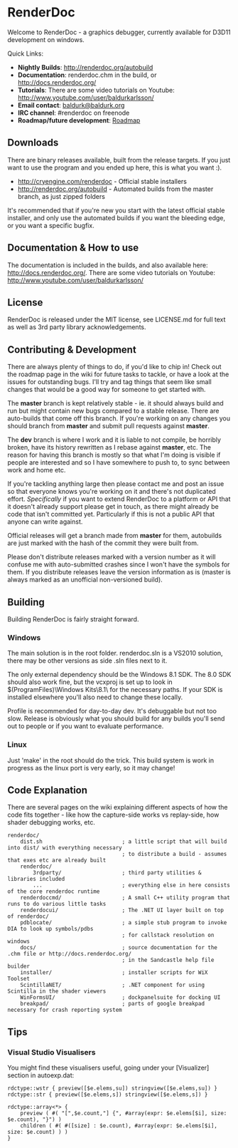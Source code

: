 RenderDoc
==============

Welcome to RenderDoc - a graphics debugger, currently available for D3D11 development on windows. 

Quick Links:

* **Nightly Builds**: http://renderdoc.org/autobuild
* **Documentation**: renderdoc.chm in the build, or http://docs.renderdoc.org/
* **Tutorials**: There are some video tutorials on Youtube: http://www.youtube.com/user/baldurkarlsson/
* **Email contact**: baldurk@baldurk.org
* **IRC channel**: #renderdoc on freenode
* **Roadmap/future development**: [Roadmap](https://github.com/baldurk/renderdoc/wiki/Roadmap)

Downloads
--------------

There are binary releases available, built from the release targets. If you just want to use the program and you ended up here, this is what you want :).

* http://cryengine.com/renderdoc - Official stable installers
* http://renderdoc.org/autobuild - Automated builds from the master branch, as just zipped folders

It's recommended that if you're new you start with the latest official stable installer, and only use the automated builds if you want the bleeding edge, or you want a specific bugfix.

Documentation & How to use
--------------

The documentation is included in the builds, and also available here: http://docs.renderdoc.org/. There are some video tutorials on Youtube: http://www.youtube.com/user/baldurkarlsson/

License
--------------

RenderDoc is released under the MIT license, see LICENSE.md for full text as well as 3rd party library acknowledgements.

Contributing & Development
--------------

There are always plenty of things to do, if you'd like to chip in! Check out the roadmap page in the wiki for future tasks to tackle, or have a look at the issues for outstanding bugs. I'll try and tag things that seem like small changes that would be a good way for someone to get started with.

The **master** branch is kept relatively stable - ie. it should always build and run but might contain new bugs compared to a stable release. There are auto-builds that come off this branch. If you're working on any changes you should branch from **master** and submit pull requests against **master**.

The **dev** branch is where I work and it is liable to not compile, be horribly broken, have its history rewritten as I rebase against **master**, etc. The reason for having this branch is mostly so that what I'm doing is visible if people are interested and so I have somewhere to push to, to sync between work and home etc.

If you're tackling anything large then please contact me and post an issue so that everyone knows you're working on it and there's not duplicated effort. *Specifically* if you want to extend RenderDoc to a platform or API that it doesn't already support please get in touch, as there might already be code that isn't committed yet. Particularly if this is not a public API that anyone can write against.

Official releases will get a branch made from **master** for them, autobuilds are just marked with the hash of the commit they were built from.

Please don't distribute releases marked with a version number as it will confuse me with auto-submitted crashes since I won't have the symbols for them. If you distribute releases leave the version information as is (master is always marked as an unofficial non-versioned build).

Building
--------------

Building RenderDoc is fairly straight forward.

### Windows ###

The main solution is in the root folder. renderdoc.sln is a VS2010 solution, there may be other versions as side .sln files next to it.

The only external dependency should be the Windows 8.1 SDK. The 8.0 SDK should also work fine, but the vcxproj is set up to look in $(ProgramFiles)\Windows Kits\8.1\ for the necessary paths. If your SDK is installed elsewhere you'll also need to change these locally.

Profile is recommended for day-to-day dev. It's debuggable but not too slow. Release is obviously what you should build for any builds you'll send out to people or if you want to evaluate performance.

### Linux ###

Just 'make' in the root should do the trick. This build system is work in progress as the linux port is very early, so it may change!

Code Explanation
--------------

There are several pages on the wiki explaining different aspects of how the code fits together - like how the capture-side works vs replay-side, how shader debugging works, etc.

    renderdoc/ 
        dist.sh                         ; a little script that will build into dist/ with everything necessary
                                        ; to distribute a build - assumes that exes etc are already built
        renderdoc/
            3rdparty/                   ; third party utilities & libraries included
            ...                         ; everything else in here consists of the core renderdoc runtime
        renderdoccmd/                   ; A small C++ utility program that runs to do various little tasks
        renderdocui/                    ; The .NET UI layer built on top of renderdoc/
        pdblocate/                      ; a simple stub program to invoke DIA to look up symbols/pdbs
                                        ; for callstack resolution on windows
        docs/                           ; source documentation for the .chm file or http://docs.renderdoc.org/
                                        ; in the Sandcastle help file builder
        installer/                      ; installer scripts for WiX Toolset
        ScintillaNET/                   ; .NET component for using Scintilla in the shader viewers
        WinFormsUI/                     ; dockpanelsuite for docking UI
        breakpad/                       ; parts of google breakpad necessary for crash reporting system

Tips
--------------

### Visual Studio Visualisers ###

You might find these visualisers useful, going under your [Visualizer] section in autoexp.dat:

    rdctype::wstr { preview([$e.elems,su]) stringview([$e.elems,su]) }
    rdctype::str { preview([$e.elems,s]) stringview([$e.elems,s]) }

    rdctype::array<*> {
        preview ( #( "[",$e.count,"] {", #array(expr: $e.elems[$i], size: $e.count), "}") )
        children ( #( #([size] : $e.count), #array(expr: $e.elems[$i], size: $e.count) ) )
    }

